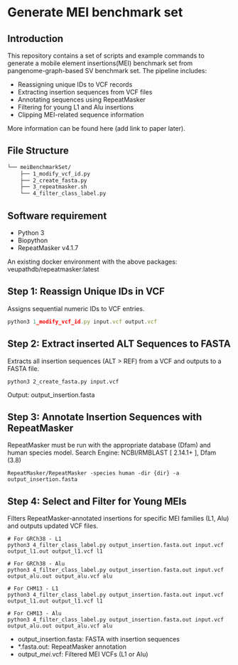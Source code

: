 # Generate MEI benchmark set 
## Introduction
This repository contains a set of scripts and example commands to generate a mobile element insertions(MEI) benchmark set from pangenome-graph-based SV benchmark set. The pipeline includes:

* Reassigning unique IDs to VCF records
* Extracting insertion sequences from VCF files
* Annotating sequences using RepeatMasker
* Filtering for young L1 and Alu insertions
* Clipping MEI-related sequence information
  
More information can be found here (add link to paper later).

## File Structure
```markdown
└── meiBenchmarkSet/
    ├── 1_modify_vcf_id.py
    ├── 2_create_fasta.py
    ├── 3_repeatmasker.sh
    └── 4_filter_class_label.py 
```

## Software requirement
* Python 3
* Biopython
* RepeatMasker v4.1.7
  
An existing docker environment with the above packages: veupathdb/repeatmasker:latest

## Step 1: Reassign Unique IDs in VCF
Assigns sequential numeric IDs to VCF entries.

```jsx
python3 1_modify_vcf_id.py input.vcf output.vcf
```

    

## Step 2:  Extract inserted ALT Sequences to FASTA

Extracts all insertion sequences (ALT > REF) from a VCF and outputs to a FASTA file.

```
python3 2_create_fasta.py input.vcf
```
Output: output_insertion.fasta


## Step 3: Annotate Insertion Sequences with RepeatMasker

RepeatMasker must be run with the appropriate database (Dfam) and human species model.
Search Engine: NCBI/RMBLAST [ 2.14.1+ ], Dfam (3.8)

```
RepeatMasker/RepeatMasker -species human -dir {dir} -a output_insertion.fasta

```


## Step 4: Select and Filter for Young MEIs
Filters RepeatMasker-annotated insertions for specific MEI families (L1, Alu) and outputs updated VCF files.

```
# For GRCh38 - L1
python3 4_filter_class_label.py output_insertion.fasta.out input.vcf output_l1.out output_l1.vcf l1

# For GRCh38 - Alu
python3 4_filter_class_label.py output_insertion.fasta.out input.vcf output_alu.out output_alu.vcf alu

# For CHM13 - L1
python3 4_filter_class_label.py output_insertion.fasta.out input.vcf output_l1.out output_l1.vcf l1

# For CHM13 - Alu
python3 4_filter_class_label.py output_insertion.fasta.out input.vcf output_alu.out output_alu.vcf alu

```
* output_insertion.fasta: FASTA with insertion sequences
* *.fasta.out: RepeatMasker annotation
* output_*_mei_*.vcf: Filtered MEI VCFs (L1 or Alu)
